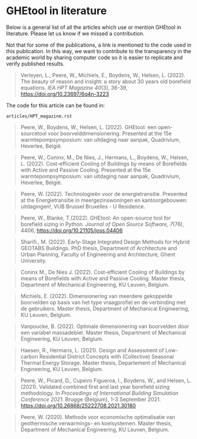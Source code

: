 # GHEtool in literature
Below is a general list of all the articles which use or mention GHEtool in literature. Please let us know if we missed a contribution.

Not that for some of the publications, a link is mentioned to the code used in this publication.
In this way, we want to contribute to the transparency in the academic world by sharing computer code so it is easier to replicate and verify published results.


> Verleyen, L., Peere, W., Michiels, E., Boydens, W., Helsen, L. (2022). The beauty of reason and insight: a story about 30 years old borefield equations. _IEA HPT Magazine 40_(3), 36-39, https://doi.org/10.23697/6q4n-3223

The code for this article can be found in:

```{toctree}
articles/HPT_magazine.rst
```

> Peere, W., Boydens, W., Helsen, L. (2022). GHEtool: een open-sourcetool voor boorvelddimensionering. Presented at the 15e warmtepompsymposium: van uitdaging naar aanpak, Quadrivium, Heverlee, België.

> Peere, W., Coninx, M., De Nies, J., Hermans, L., Boydens, W., Helsen, L. (2022). Cost-efficient Cooling of Buildings by means of Borefields with Active and Passive Cooling. Presented at the 15e warmtepompsymposium: van uitdaging naar aanpak, Quadrivium, Heverlee, België.

> Peere, W. (2022). Technologieën voor de energietransitie. Presented at the Energietransitie in meergezinswoningen en kantoorgebouwen: uitdagingen!, VUB Brussel Bruxelles - U Residence.

> Peere, W., Blanke, T.(2022). GHEtool: An open-source tool for borefield sizing in Python. _Journal of Open Source Software, 7_(76), 4406, https://doi.org/10.21105/joss.04406

> Sharifi., M. (2022). Early-Stage Integrated Design Methods for Hybrid GEOTABS Buildings. PhD thesis, Department of Architecture and Urban Planning, Faculty of Engineering and Architecture, Ghent University.

> Coninx M., De Nies J. (2022). Cost-efficient Cooling of Buildings by means of Borefields with Active and Passive Cooling. Master thesis, Department of Mechanical Engineering, KU Leuven, Belgium.

> Michiels, E. (2022). Dimensionering van meerdere gekoppelde boorvelden op basis van het type vraagprofiel en de verbinding met de gebruikers. Master thesis, Department of Mechanical Engineering, KU Leuven, Belgium.

> Vanpoucke, B. (2022). Optimale dimensionering van boorvelden door een variabel massadebiet. Master thesis, Department of Mechanical Engineering, KU Leuven, Belgium.

> Haesen, R., Hermans, L. (2021). Design and Assessment of Low-carbon Residential District Concepts with (Collective) Seasonal Thermal Energy Storage. Master thesis, Departement of Mechanical Engineering, KU Leuven, Belgium.

> Peere, W., Picard, D., Cupeiro Figueroa, I., Boydens, W., and Helsen, L. (2021). Validated combined first and last year borefield sizing methodology. In _Proceedings of International Building Simulation Conference 2021_. Brugge (Belgium), 1-3 September 2021. https://doi.org/10.26868/25222708.2021.30180

> Peere, W. (2020). Methode voor economische optimalisatie van geothermische verwarmings- en koelsystemen. Master thesis, Department of Mechanical Engineering, KU Leuven, Belgium.